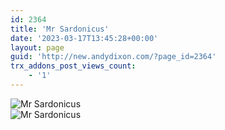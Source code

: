 ```yaml
---
id: 2364
title: 'Mr Sardonicus'
date: '2023-03-17T13:45:28+00:00'
layout: page
guid: 'http://new.andydixon.com/?page_id=2364'
trx_addons_post_views_count:
    - '1'
---
```


![Mr Sardonicus](https://i0.wp.com/assets.g8x2.ldn.idrivee2-23.com/posters/Mr%20Sardonicus%2001.jpg?w=1200&ssl=1 "Mr Sardonicus")  
![Mr Sardonicus](https://i0.wp.com/assets.g8x2.ldn.idrivee2-23.com/posters/Mr%20Sardonicus%2002.jpg?w=1200&ssl=1 "Mr Sardonicus")